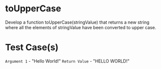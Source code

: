 # toUpperCase

Develop a function toUpperCase(stringValue) that returns a new string where all the elements
of stringValue have been converted to upper case.

# Test Case(s)

`Argument 1` - "Hello World!"
`Return Value` - "HELLO WORLD!"

